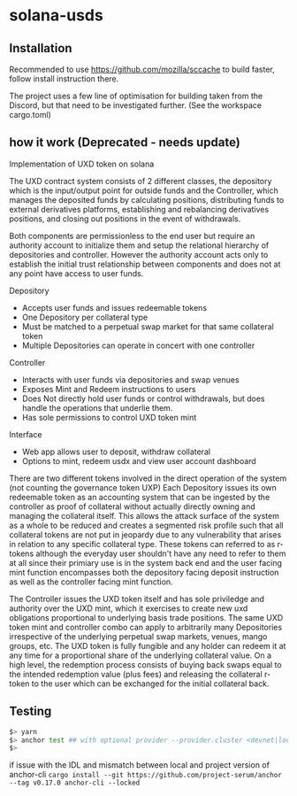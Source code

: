 # solana-usds

## Installation

Recommended to use https://github.com/mozilla/sccache to build faster, follow install instruction there.

The project uses a few line of optimisation for building taken from the Discord, but that need to be investigated further. (See the workspace cargo.toml)

## how it work (Deprecated - needs update)

Implementation of UXD token on solana

The UXD contract system consists of 2 different classes, the depository which is the input/output point for outside funds
and the Controller, which manages the deposited funds by calculating positions, distributing funds to external derivatives
platforms, establishing and rebalancing derivatives positions, and closing out positions in the event of withdrawals.

Both components are permissionless to the end user but require an authority account to initialize them and setup the relational
hierarchy of depositories and controller. However the authority account acts only to establish the initial trust relationship
between components and does not at any point have access to user funds.

Depository

- Accepts user funds and issues redeemable tokens
- One Depository per collateral type
- Must be matched to a perpetual swap market for that same collateral token
- Multiple Depositories can operate in concert with one controller

Controller

- Interacts with user funds via depositories and swap venues
- Exposes Mint and Redeem instructions to users
- Does Not directly hold user funds or control withdrawals, but does handle the operations that underlie them.
- Has sole permissions to control UXD token mint

Interface

- Web app allows user to deposit, withdraw collateral
- Options to mint, redeem usdx and view user account dashboard

There are two different tokens involved in the direct operation of the system (not counting the governance token UXP)
Each Depository issues its own redeemable token as an accounting system that can be ingested by the controller as proof
of collateral without actually directly owning and managing the collateral itself. This allows the attack surface of the
system as a whole to be reduced and creates a segmented risk profile such that all collateral tokens are not put in jeopardy
due to any vulnerability that arises in relation to any specific collateral type. These tokens can referred to as r-tokens
although the everyday user shouldn't have any need to refer to them at all since their primiary use is in the system back end
and the user facing mint function encompasses both the depository facing deposit instruction as well as the controller
facing mint function.

The Controller issues the UXD token itself and has sole priviledge and authority over the UXD mint, which it exercises to
create new uxd obligations proportional to underlying basis trade positions. The same UXD token mint and controller combo
can apply to arbitrarily many Depositories irrespective of the underlying perpetual swap markets, venues, mango groups, etc.
The UXD token is fully fungible and any holder can redeem it at any time for a proportional share of the underlying collateral
value. On a high level, the redemption process consists of buying back swaps equal to the intended redemption value (plus fees)
and releasing the collateral r-token to the user which can be exchanged for the initial collateral back.

## Testing

```Bash
$> yarn
$> anchor test ## with optional provider --provider.cluster <devnet|localnet|testnet>
$>
```

if issue with the IDL and mismatch between local and project version of anchor-cli
`cargo install --git https://github.com/project-serum/anchor --tag v0.17.0 anchor-cli --locked`
